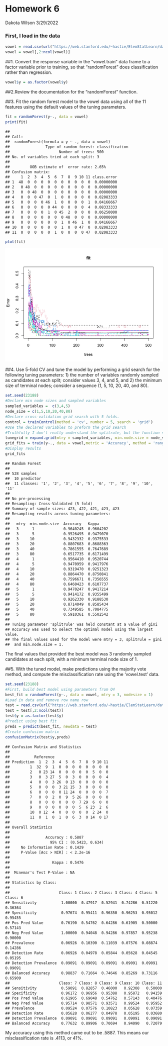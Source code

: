 Homework 6
================
Dakota Wilson
3/29/2022

### First, I load in the data

``` r
vowel = read.csv(url("https://web.stanford.edu/~hastie/ElemStatLearn/datasets/vowel.train"))
vowel = vowel[,2:ncol(vowel)]
```

\#\#1. Convert the response variable in the “vowel.train” data frame to
a factor variable prior to training, so that “randomForest” does
classification rather than regression.

``` r
vowel$y = as.factor(vowel$y)
```

\#\#2.Review the documentation for the “randomForest” function.

\#\#3. Fit the random forest model to the vowel data using all of the 11
features using the default values of the tuning parameters.

``` r
fit = randomForest(y~., data = vowel)
print(fit)
```

    ## 
    ## Call:
    ##  randomForest(formula = y ~ ., data = vowel) 
    ##                Type of random forest: classification
    ##                      Number of trees: 500
    ## No. of variables tried at each split: 3
    ## 
    ##         OOB estimate of  error rate: 2.65%
    ## Confusion matrix:
    ##     1  2  3  4  5  6  7  8  9 10 11 class.error
    ## 1  48  0  0  0  0  0  0  0  0  0  0  0.00000000
    ## 2   0 48  0  0  0  0  0  0  0  0  0  0.00000000
    ## 3   0  0 48  0  0  0  0  0  0  0  0  0.00000000
    ## 4   0  0  0 47  0  1  0  0  0  0  0  0.02083333
    ## 5   0  0  0  0 46  1  0  0  0  0  1  0.04166667
    ## 6   0  0  0  0  0 44  0  0  0  0  4  0.08333333
    ## 7   0  0  0  0  1  0 45  2  0  0  0  0.06250000
    ## 8   0  0  0  0  0  0  0 48  0  0  0  0.00000000
    ## 9   0  0  0  0  0  0  1  0 46  1  0  0.04166667
    ## 10  0  0  0  0  0  0  1  0  0 47  0  0.02083333
    ## 11  0  0  0  0  0  1  0  0  0  0 47  0.02083333

``` r
plot(fit)
```

![](Homework6_files/figure-gfm/unnamed-chunk-3-1.png)<!-- -->

\#\#4. Use 5-fold CV and tune the model by performing a grid search for
the following tuning parameters: 1) the number of variables randomly
sampled as candidates at each split; consider values 3, 4, and 5, and 2)
the minimum size of terminal nodes; consider a sequence (1, 5, 10, 20,
40, and 80).

``` r
set.seed(23188)
#Declare min node sizes and sampled variables
sampled_variables =  c(3,4,5)
node_size = c(1,5,10,20,40,80)
#Declare cross-validation grid search with 5 folds.
control = trainControl(method = 'cv', number = 5, search = 'grid')
#Use the declared variables to preform the grid search
#Truthfully I don't really understand the splitrule, but the function said I needed it and gini is what came up when I researched it.
tunegrid = expand.grid(mtry = sampled_variables, min.node.size = node_size, splitrule = 'gini')
grid_fits = train(y~., data = vowel,metric = 'Accuracy', method = 'ranger',tuneGrid=tunegrid, trControl=control)
#Display results
grid_fits
```

    ## Random Forest 
    ## 
    ## 528 samples
    ##  10 predictor
    ##  11 classes: '1', '2', '3', '4', '5', '6', '7', '8', '9', '10', '11' 
    ## 
    ## No pre-processing
    ## Resampling: Cross-Validated (5 fold) 
    ## Summary of sample sizes: 423, 422, 421, 423, 423 
    ## Resampling results across tuning parameters:
    ## 
    ##   mtry  min.node.size  Accuracy   Kappa    
    ##   3      1             0.9640245  0.9604202
    ##   3      5             0.9526495  0.9479070
    ##   3     10             0.9432332  0.9375533
    ##   3     20             0.8807683  0.8688363
    ##   3     40             0.7861555  0.7647689
    ##   3     80             0.6517735  0.6171499
    ##   4      1             0.9564410  0.9520744
    ##   4      5             0.9470959  0.9417976
    ##   4     10             0.9319470  0.9251323
    ##   4     20             0.8864470  0.8750841
    ##   4     40             0.7596671  0.7356555
    ##   4     80             0.6460423  0.6107737
    ##   5      1             0.9470247  0.9417214
    ##   5      5             0.9414172  0.9355499
    ##   5     10             0.9262330  0.9188530
    ##   5     20             0.8714049  0.8585434
    ##   5     40             0.7349585  0.7084775
    ##   5     80             0.5910361  0.5502542
    ## 
    ## Tuning parameter 'splitrule' was held constant at a value of gini
    ## Accuracy was used to select the optimal model using the largest value.
    ## The final values used for the model were mtry = 3, splitrule = gini
    ##  and min.node.size = 1.

The final values that provided the best model was 3 randomly sampled
candidates at each split, with a minimum terminal node size of 1.

\#\#5. With the tuned model, make predictions using the majority vote
method, and compute the misclassification rate using the ‘vowel.test’
data.

``` r
set.seed(23188)
#First, build best model using parameters from Q4
best_fit = randomForest(y~., data = vowel, mtry = 3, nodesize = 1)
#Load in data and remove row name row
test = read.csv(url("https://web.stanford.edu/~hastie/ElemStatLearn/datasets/vowel.test"))
test = test[,2:ncol(test)]
test$y = as.factor(test$y)
#Predict using best fit
preds = predict(best_fit, newdata = test)
#Create confusion matrix
confusionMatrix(test$y,preds)
```

    ## Confusion Matrix and Statistics
    ## 
    ##           Reference
    ## Prediction  1  2  3  4  5  6  7  8  9 10 11
    ##         1  32  9  1  0  0  0  0  0  0  0  0
    ##         2   0 23 14  0  0  0  0  0  5  0  0
    ##         3   0  3 27  5  0  3  0  0  0  0  4
    ##         4   0  0  3 26  0 13  0  0  0  0  0
    ##         5   0  0  0  3 21 15  3  0  0  0  0
    ##         6   0  0  0  0 11 24  0  0  0  0  7
    ##         7   0  0  2  0  9  5 26  0  0  0  0
    ##         8   0  0  0  0  0  0  7 29  6  0  0
    ##         9   0  0  0  0  0  0  5  6 23  2  6
    ##         10  0 12  4  0  0  0  0  0  2 24  0
    ##         11  0  1  0  1  0  6  3  0 14  0 17
    ## 
    ## Overall Statistics
    ##                                          
    ##                Accuracy : 0.5887         
    ##                  95% CI : (0.5423, 0.634)
    ##     No Information Rate : 0.1429         
    ##     P-Value [Acc > NIR] : < 2.2e-16      
    ##                                          
    ##                   Kappa : 0.5476         
    ##                                          
    ##  Mcnemar's Test P-Value : NA             
    ## 
    ## Statistics by Class:
    ## 
    ##                      Class: 1 Class: 2 Class: 3 Class: 4 Class: 5 Class: 6
    ## Sensitivity           1.00000  0.47917  0.52941  0.74286  0.51220  0.36364
    ## Specificity           0.97674  0.95411  0.96350  0.96253  0.95012  0.95455
    ## Pos Pred Value        0.76190  0.54762  0.64286  0.61905  0.50000  0.57143
    ## Neg Pred Value        1.00000  0.94048  0.94286  0.97857  0.95238  0.90000
    ## Prevalence            0.06926  0.10390  0.11039  0.07576  0.08874  0.14286
    ## Detection Rate        0.06926  0.04978  0.05844  0.05628  0.04545  0.05195
    ## Detection Prevalence  0.09091  0.09091  0.09091  0.09091  0.09091  0.09091
    ## Balanced Accuracy     0.98837  0.71664  0.74646  0.85269  0.73116  0.65909
    ##                      Class: 7 Class: 8 Class: 9 Class: 10 Class: 11
    ## Sensitivity           0.59091  0.82857  0.46000   0.92308   0.50000
    ## Specificity           0.96172  0.96956  0.95388   0.95872   0.94159
    ## Pos Pred Value        0.61905  0.69048  0.54762   0.57143   0.40476
    ## Neg Pred Value        0.95714  0.98571  0.93571   0.99524   0.95952
    ## Prevalence            0.09524  0.07576  0.10823   0.05628   0.07359
    ## Detection Rate        0.05628  0.06277  0.04978   0.05195   0.03680
    ## Detection Prevalence  0.09091  0.09091  0.09091   0.09091   0.09091
    ## Balanced Accuracy     0.77632  0.89906  0.70694   0.94090   0.72079

My accuracy using this method came out to be .5887. This means our
misclassification rate is .4113, or 41%.
